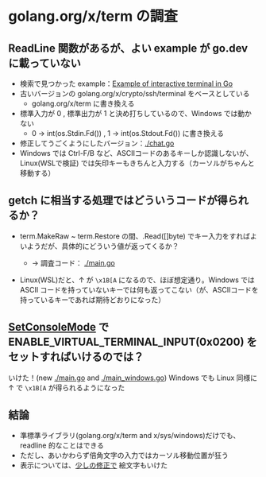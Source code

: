 golang.org/x/term の調査
========================

ReadLine 関数があるが、よい example が go.dev に載っていない
--------------------

+ 検索で見つかった example：[Example of interactive terminal in Go](https://gist.github.com/artyom/a59e2707976124f387f5)
+ 古いバージョンの golang.org/x/crypto/ssh/terminal をベースとしている
    + golang.org/x/term に書き換える
+ 標準入力が 0 , 標準出力が 1 と決め打ちしているので、Windows では動かない
    + 0 → int(os.Stdin.Fd()) , 1 → int(os.Stdout.Fd()) に書き換える
+ 修正してうごくようにしたバージョン：[./chat.go](https://github.com/hymkor/study-go-readchar/blob/038ef2b0e371c205842fd2184b08ba5ddb04ddf1/chat.go)
+ Windows では Ctrl-F/B など、ASCIIコードのあるキーしか認識しないが、Linux(WSLで検証) では矢印キーもきちんと入力する（カーソルがちゃんと移動する）

getch に相当する処理ではどういうコードが得られるか？
--------------------------

+ term.MakeRaw ~ term.Restore の間、.Read([]byte) でキー入力をすればよいようだが、具体的にどういう値が返ってくるか？
    + → 調査コード： [./main.go](https://github.com/hymkor/study-go-readchar/blob/038ef2b0e371c205842fd2184b08ba5ddb04ddf1/main.go)

+ Linux(WSL)だと、↑ が `\x1B[A` になるので、ほぼ想定通り。Windows では ASCII コードを持っていないキーでは何も返ってこない（が、ASCIIコードを持っているキーであれば期待どおりになった）

[SetConsoleMode] で ENABLE_VIRTUAL_TERMINAL_INPUT(0x0200) をセットすればいけるのでは？
----------------------

いけた！(new [./main.go](https://github.com/hymkor/study-go-readchar/blob/0296afe3d7a1903842d8c7c329e36085fe3edfff/main.go) and [./main_windows.go](https://github.com/hymkor/study-go-readchar/blob/0296afe3d7a1903842d8c7c329e36085fe3edfff/main_windows.go)) Windows でも Linux 同様に ↑ で `\x1B[A` が得られるようになった

結論
----

+ 準標準ライブラリ(golang.org/x/term and x/sys/windows)だけでも、readline 的なことはできる
+ ただし、あいかわらず倍角文字の入力ではカーソル移動位置が狂う
+ 表示については、[少しの修正で](https://github.com/hymkor/study-go-readchar/commit/f4dd61cab3c17023bffabe3f38514602f0ba7a31) 絵文字もいけた

[SetConsoleMode]: https://learn.microsoft.com/ja-jp/windows/console/setconsolemode
